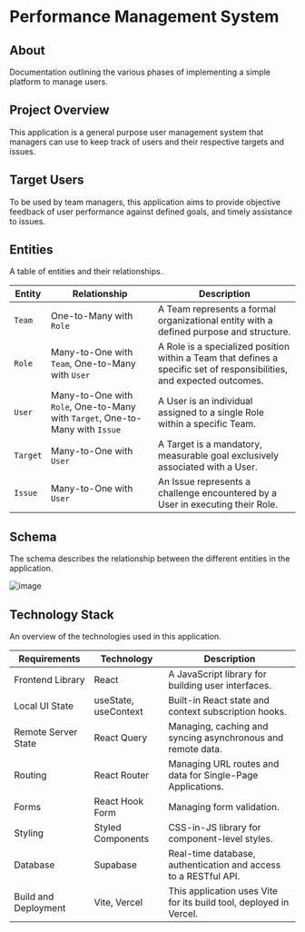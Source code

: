 # Performance Management System

## About

Documentation outlining the various phases of implementing a simple platform to manage users.

## Project Overview

This application is a general purpose user management system that managers can use to keep track of users and their respective targets and issues.

## Target Users

To be used by team managers, this application aims to provide objective feedback of user performance against defined goals, and timely assistance to issues.

## Entities

A table of entities and their relationships.

| Entity   | Relationship                                                                 | Description                                                                                                            |
| -------- | ---------------------------------------------------------------------------- | ---------------------------------------------------------------------------------------------------------------------- |
| `Team`   | One-to-Many with `Role`                                                      | A Team represents a formal organizational entity with a defined purpose and structure.                                 |
| `Role`   | Many-to-One with `Team`, One-to-Many with `User`                             | A Role is a specialized position within a Team that defines a specific set of responsibilities, and expected outcomes. |
| `User`   | Many-to-One with `Role`, One-to-Many with `Target`, One-to-Many with `Issue` | A User is an individual assigned to a single Role within a specific Team.                                              |
| `Target` | Many-to-One with `User`                                                      | A Target is a mandatory, measurable goal exclusively associated with a User.                                           |
| `Issue`  | Many-to-One with `User`                                                      | An Issue represents a challenge encountered by a User in executing their Role.                                         |

## Schema

The schema describes the relationship between the different entities in the application.

![image](https://github.com/user-attachments/assets/20a9b2d2-3639-455e-a0a1-c43ae4c96b2c)

## Technology Stack

An overview of the technologies used in this application.

| Requirements         | Technology           | Description                                                        |
| -------------------- | -------------------- | ------------------------------------------------------------------ |
| Frontend Library     | React                | A JavaScript library for building user interfaces.                 |
| Local UI State       | useState, useContext | Built-in React state and context subscription hooks.               |
| Remote Server State  | React Query          | Managing, caching and syncing asynchronous and remote data.        |
| Routing              | React Router         | Managing URL routes and data for Single-Page Applications.         |
| Forms                | React Hook Form      | Managing form validation.                                          |
| Styling              | Styled Components    | CSS-in-JS library for component-level styles.                      |
| Database             | Supabase             | Real-time database, authentication and access to a RESTful API.    |
| Build and Deployment | Vite, Vercel         | This application uses Vite for its build tool, deployed in Vercel. |

